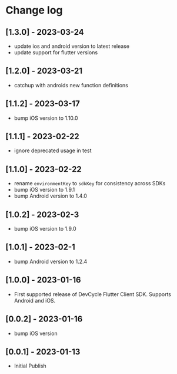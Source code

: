 # Change log

## [1.3.0] - 2023-03-24
- update ios and android version to latest release
- update support for flutter versions

## [1.2.0] - 2023-03-21
- catchup with androids new function definitions

## [1.1.2] - 2023-03-17
- bump iOS version to 1.10.0

## [1.1.1] - 2023-02-22
- ignore deprecated usage in test

## [1.1.0] - 2023-02-22
- rename `environmentKey` to `sdkKey` for consistency across SDKs
- bump iOS version to 1.9.1
- bump Android version to 1.4.0

## [1.0.2] - 2023-02-3
- bump iOS version to 1.9.0

## [1.0.1] - 2023-02-1
- bump Android version to 1.2.4

## [1.0.0] - 2023-01-16
- First supported release of DevCycle Flutter Client SDK. Supports Android and iOS.

## [0.0.2] - 2023-01-16
- bump iOS version

## [0.0.1] - 2023-01-13
- Initial Publish
